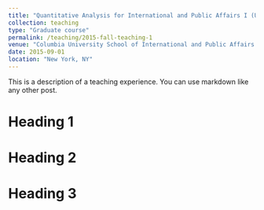 ```yaml
---
title: "Quantitative Analysis for International and Public Affairs I (U6500)"
collection: teaching
type: "Graduate course"
permalink: /teaching/2015-fall-teaching-1
venue: "Columbia University School of International and Public Affairs (SIPA)"
date: 2015-09-01
location: "New York, NY"
---
```


This is a description of a teaching experience. You can use markdown like any other post.

Heading 1
======

Heading 2
======

Heading 3
======